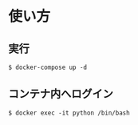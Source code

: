 # 使い方

## 実行

```$xslt
$ docker-compose up -d
```

## コンテナ内へログイン

```$xslt
$ docker exec -it python /bin/bash
```
